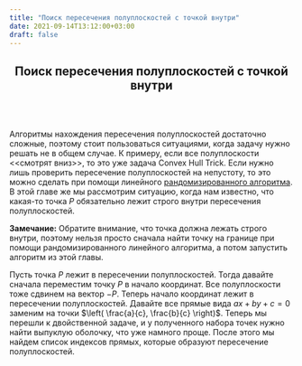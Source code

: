 ```yaml
---
title: "Поиск пересечения полуплоскостей с точкой внутри"
date: 2021-09-14T13:12:00+03:00
draft: false
---
```


<center> <h2>Поиск пересечения полуплоскостей с точкой внутри</h2> </center>
<br/>
<br/>


Алгоритмы нахождения пересечения полуплоскостей достаточно сложные, поэтому стоит пользоваться ситуациями, когда задачу нужно решать не в общем случае. К примеру, если все полуплоскости <<смотрят вниз>>, то это уже задача Convex Hull Trick. Если нужно лишь проверить пересечение полуплоскостей на непустоту, то это можно сделать при помощи линейного [рандомизированного алгоритма](/post/halfplanes_intersection_linear/). В этой главе же мы рассмотрим ситуацию, когда нам известно, что какая-то точка $P$ обязательно лежит строго внутри пересечения полуплоскостей.

**Замечание:**
Обратите внимание, что точка должна лежать строго внутри, поэтому нельзя просто сначала найти точку на границе при помощи рандомизированного линейного алгоритма, а потом запустить алгоритм из этой главы. 


Пусть точка $P$ лежит в пересечении полуплоскостей. Тогда давайте сначала переместим точку $P$ в начало координат. Все полуплоскости тоже сдвинем на вектор $-P$. Теперь начало координат лежит в пересечении полуплоскостей. Давайте все прямые вида $ax + by + c = 0$ заменим на точки $\left( \frac{a}{c}, \frac{b}{c} \right)$. Теперь мы перешли к двойственной задаче, и у полученного набора точек нужно найти выпуклую оболочку, что уже намного проще. После этого мы найдем список индексов прямых, которые образуют пересечение полуплоскостей.

